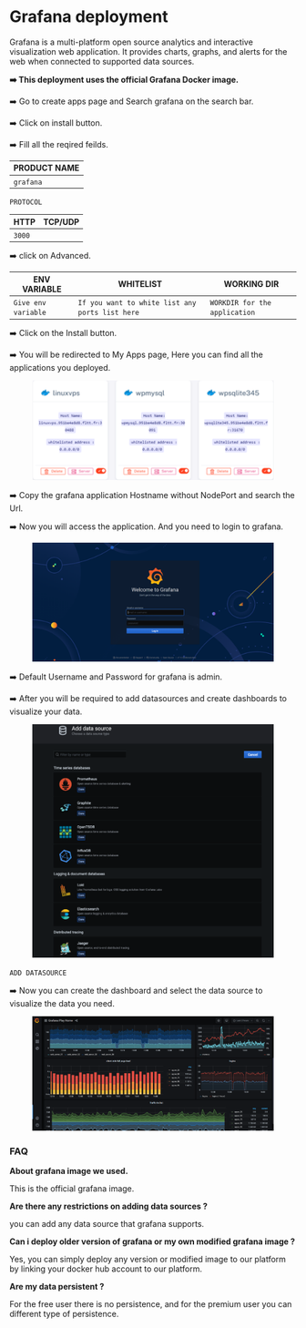 # Grafana deployment

Grafana is a multi-platform open source analytics and interactive visualization web application. It provides charts, graphs, and alerts for the web when connected to supported data sources.

**➡️ This deployment uses the official Grafana Docker image.**

➡️ Go to create apps page and Search grafana on the search bar.

➡️ Click on install button.

➡️ Fill all the reqired feilds.

| PRODUCT NAME |
| ------------ |
| `grafana`    |

`PROTOCOL`

| HTTP   | TCP/UDP |
| ------ | ------- |
| `3000` |         |

➡️ click on Advanced.

| ENV VARIABLE        | WHITELIST                                       | WORKING DIR                   |
| ------------------- | ----------------------------------------------- | ----------------------------- |
| `Give env variable` | `If you want to white list any ports list here` | `WORKDIR for the application` |

➡️ Click on the Install button.

➡️ You will be redirected to My Apps page, Here you can find all the applications you deployed.



<figure><img src="../../.gitbook/assets/Screenshot 2023-08-12 155305.png" alt=""><figcaption></figcaption></figure>

➡️ Copy the grafana application Hostname without NodePort and search the Url.

➡️ Now you will access the application. And you need to login to grafana.



<figure><img src="../../.gitbook/assets/grafana-login.png" alt=""><figcaption></figcaption></figure>

➡️ Default Username and Password for grafana is admin.

➡️ After you will be required to add datasources and create dashboards to visualize your data.



<figure><img src="../../.gitbook/assets/datasources.png" alt=""><figcaption></figcaption></figure>

`ADD DATASOURCE`

➡️ Now you can create the dashboard and select the data source to visualize the data you need.



<figure><img src="../../.gitbook/assets/grafana-dashboard.png" alt=""><figcaption></figcaption></figure>

### FAQ

**About grafana image we used.**

This is the official grafana image.

**Are there any restrictions on adding data sources ?**

you can add any data source that grafana supports.

**Can i deploy older version of grafana or my own modified grafana image ?**

Yes, you can simply deploy any version or modified image to our platform by linking your docker hub account to our platform.

**Are my data persistent ?**

For the free user there is no persistence, and for the premium user you can different type of persistence.
